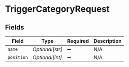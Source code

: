 # TriggerCategoryRequest


## Fields

| Field              | Type               | Required           | Description        |
| ------------------ | ------------------ | ------------------ | ------------------ |
| `name`             | *Optional[str]*    | :heavy_minus_sign: | N/A                |
| `position`         | *Optional[int]*    | :heavy_minus_sign: | N/A                |